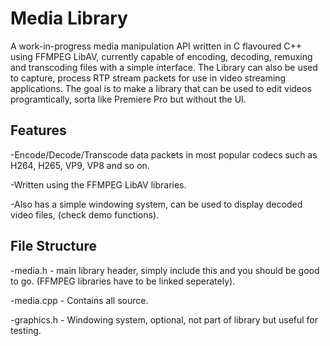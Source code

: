 # Media Library

A work-in-progress media manipulation API written in C flavoured C++ using FFMPEG LibAV, currently capable of encoding, decoding, remuxing and transcoding files with a simple interface.
The Library can also be used to capture, process RTP stream packets for use in video streaming applications. The goal is to make a library that can be used to edit videos programtically, sorta like Premiere Pro but without the UI.

## Features
-Encode/Decode/Transcode data packets in most popular codecs such as H264, H265, VP9, VP8 and so on.

-Written using the FFMPEG LibAV libraries.
 
-Also has a simple windowing system, can be used to display decoded video files, (check demo functions).

## File Structure

-media.h - main library header, simply include this and you should be good to go. (FFMPEG libraries have to be linked seperately).

-media.cpp - Contains all source.

-graphics.h - Windowing system, optional, not part of library but useful for testing.